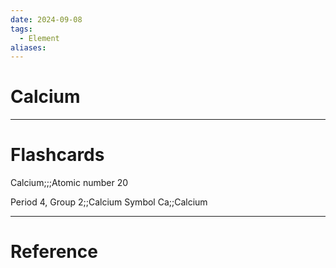 ```yaml
---
date: 2024-09-08
tags:
  - Element
aliases:
---
```

# Calcium



---
# Flashcards
Calcium;;;Atomic number 20
<!--SR:!2000-01-01,1,250!2024-09-10,1,210-->
Period 4, Group 2;;Calcium
Symbol Ca;;Calcium


---
# Reference

